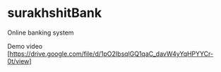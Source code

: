 # surakhshitBank
Online banking system

Demo video [https://drive.google.com/file/d/1pO2IbsqlGQ1qaC_davW4yYqHPYYCr-0t/view]

